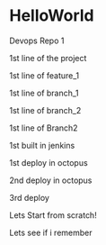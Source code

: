 # HelloWorld
Devops Repo 1

1st line of the project

1st line of feature_1

1st line of branch_1

1st line of branch_2

1st line of Branch2

1st built in jenkins

1st deploy in octopus

2nd deploy in octopus

3rd deploy

Lets Start from scratch!

Lets see if i remember 
